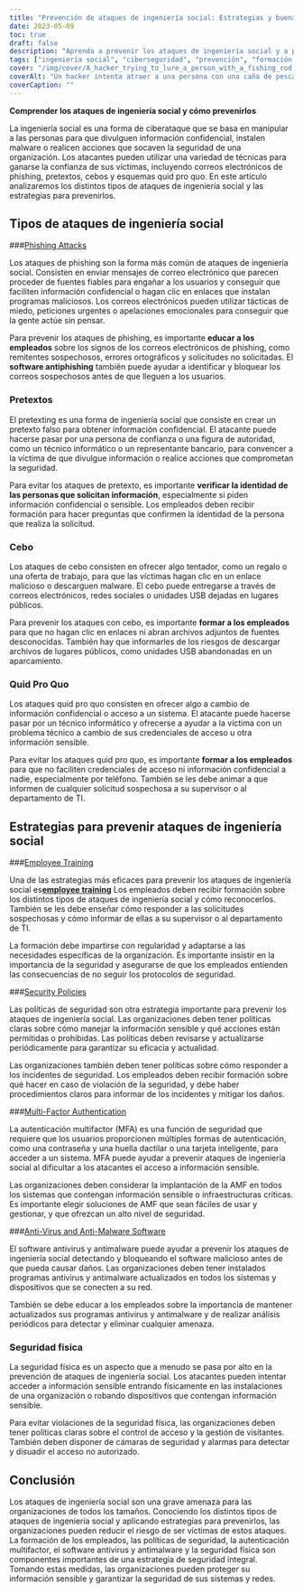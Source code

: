 ```yaml
---
title: "Prevención de ataques de ingeniería social: Estrategias y buenas prácticas"
date: 2023-05-09
toc: true
draft: false
description: "Aprenda a prevenir los ataques de ingeniería social y a proteger la información confidencial de su organización con formación para empleados, políticas de seguridad y mucho más."
tags: ["ingeniería social", "ciberseguridad", "prevención", "formación de empleados", "políticas de seguridad", "autenticación multifactor", "antivirus", "seguridad física", "normativa gubernamental", "FISMA", "HIPAA", "protección de datos", "amenazas cibernéticas", "seguridad de la red", "seguridad de la información", "información sensible", "ciberdelincuencia", "conformidad", "estrategia de ciberseguridad", "seguridad de los datos"]
cover: "/img/cover/A_hacker_trying_to_lure_a_person_with_a_fishing_rod.png"
coverAlt: "Un hacker intenta atraer a una persona con una caña de pescar, mientras que un escudo y un candado simbolizan la ciberseguridad."
coverCaption: ""
---
```


**Comprender los ataques de ingeniería social y cómo prevenirlos**

La ingeniería social es una forma de ciberataque que se basa en manipular a las personas para que divulguen información confidencial, instalen malware o realicen acciones que socaven la seguridad de una organización. Los atacantes pueden utilizar una variedad de técnicas para ganarse la confianza de sus víctimas, incluyendo correos electrónicos de phishing, pretextos, cebos y esquemas quid pro quo. En este artículo analizaremos los distintos tipos de ataques de ingeniería social y las estrategias para prevenirlos.

## Tipos de ataques de ingeniería social

###[Phishing Attacks](https://simeononsecurity.ch/articles/how-to-identify-phishing/)

Los ataques de phishing son la forma más común de ataques de ingeniería social. Consisten en enviar mensajes de correo electrónico que parecen proceder de fuentes fiables para engañar a los usuarios y conseguir que faciliten información confidencial o hagan clic en enlaces que instalan programas maliciosos. Los correos electrónicos pueden utilizar tácticas de miedo, peticiones urgentes o apelaciones emocionales para conseguir que la gente actúe sin pensar.

Para prevenir los ataques de phishing, es importante **educar a los empleados** sobre los signos de los correos electrónicos de phishing, como remitentes sospechosos, errores ortográficos y solicitudes no solicitadas. El **software antiphishing** también puede ayudar a identificar y bloquear los correos sospechosos antes de que lleguen a los usuarios.

### Pretextos

El pretexting es una forma de ingeniería social que consiste en crear un pretexto falso para obtener información confidencial. El atacante puede hacerse pasar por una persona de confianza o una figura de autoridad, como un técnico informático o un representante bancario, para convencer a la víctima de que divulgue información o realice acciones que comprometan la seguridad.

Para evitar los ataques de pretexto, es importante **verificar la identidad de las personas que solicitan información**, especialmente si piden información confidencial o sensible. Los empleados deben recibir formación para hacer preguntas que confirmen la identidad de la persona que realiza la solicitud.

### Cebo

Los ataques de cebo consisten en ofrecer algo tentador, como un regalo o una oferta de trabajo, para que las víctimas hagan clic en un enlace malicioso o descarguen malware. El cebo puede entregarse a través de correos electrónicos, redes sociales o unidades USB dejadas en lugares públicos.

Para prevenir los ataques con cebo, es importante **formar a los empleados** para que no hagan clic en enlaces ni abran archivos adjuntos de fuentes desconocidas. También hay que informarles de los riesgos de descargar archivos de lugares públicos, como unidades USB abandonadas en un aparcamiento.

### Quid Pro Quo

Los ataques quid pro quo consisten en ofrecer algo a cambio de información confidencial o acceso a un sistema. El atacante puede hacerse pasar por un técnico informático y ofrecerse a ayudar a la víctima con un problema técnico a cambio de sus credenciales de acceso u otra información sensible.

Para evitar los ataques quid pro quo, es importante **formar a los empleados** para que no faciliten credenciales de acceso ni información confidencial a nadie, especialmente por teléfono. También se les debe animar a que informen de cualquier solicitud sospechosa a su supervisor o al departamento de TI.

## Estrategias para prevenir ataques de ingeniería social

###[Employee Training](https://simeononsecurity.ch/articles/how-to-build-and-manage-an-effective-cybersecurity-awareness-training-program/)

Una de las estrategias más eficaces para prevenir los ataques de ingeniería social es[**employee training**](https://simeononsecurity.ch/articles/how-to-build-and-manage-an-effective-cybersecurity-awareness-training-program/) Los empleados deben recibir formación sobre los distintos tipos de ataques de ingeniería social y cómo reconocerlos. También se les debe enseñar cómo responder a las solicitudes sospechosas y cómo informar de ellas a su supervisor o al departamento de TI.

La formación debe impartirse con regularidad y adaptarse a las necesidades específicas de la organización. Es importante insistir en la importancia de la seguridad y asegurarse de que los empleados entienden las consecuencias de no seguir los protocolos de seguridad.

###[Security Policies](https://simeononsecurity.ch/articles/how-to-secure-your-organization-against-insider-threats/)

Las políticas de seguridad son otra estrategia importante para prevenir los ataques de ingeniería social. Las organizaciones deben tener políticas claras sobre cómo manejar la información sensible y qué acciones están permitidas o prohibidas. Las políticas deben revisarse y actualizarse periódicamente para garantizar su eficacia y actualidad.

Las organizaciones también deben tener políticas sobre cómo responder a los incidentes de seguridad. Los empleados deben recibir formación sobre qué hacer en caso de violación de la seguridad, y debe haber procedimientos claros para informar de los incidentes y mitigar los daños.

###[Multi-Factor Authentication](https://simeononsecurity.ch/articles/the-pros-and-cons-of-multi-factor-autentication/)

La autenticación multifactor (MFA) es una función de seguridad que requiere que los usuarios proporcionen múltiples formas de autenticación, como una contraseña y una huella dactilar o una tarjeta inteligente, para acceder a un sistema. MFA puede ayudar a prevenir ataques de ingeniería social al dificultar a los atacantes el acceso a información sensible.

Las organizaciones deben considerar la implantación de la AMF en todos los sistemas que contengan información sensible o infraestructuras críticas. Es importante elegir soluciones de AMF que sean fáciles de usar y gestionar, y que ofrezcan un alto nivel de seguridad.

###[Anti-Virus and Anti-Malware Software](https://simeononsecurity.ch/recommendations/anti-virus)

El software antivirus y antimalware puede ayudar a prevenir los ataques de ingeniería social detectando y bloqueando el software malicioso antes de que pueda causar daños. Las organizaciones deben tener instalados programas antivirus y antimalware actualizados en todos los sistemas y dispositivos que se conecten a su red.

También se debe educar a los empleados sobre la importancia de mantener actualizados sus programas antivirus y antimalware y de realizar análisis periódicos para detectar y eliminar cualquier amenaza.

### Seguridad física

La seguridad física es un aspecto que a menudo se pasa por alto en la prevención de ataques de ingeniería social. Los atacantes pueden intentar acceder a información sensible entrando físicamente en las instalaciones de una organización o robando dispositivos que contengan información sensible.

Para evitar violaciones de la seguridad física, las organizaciones deben tener políticas claras sobre el control de acceso y la gestión de visitantes. También deben disponer de cámaras de seguridad y alarmas para detectar y disuadir el acceso no autorizado.

## Conclusión

Los ataques de ingeniería social son una grave amenaza para las organizaciones de todos los tamaños. Conociendo los distintos tipos de ataques de ingeniería social y aplicando estrategias para prevenirlos, las organizaciones pueden reducir el riesgo de ser víctimas de estos ataques. La formación de los empleados, las políticas de seguridad, la autenticación multifactor, el software antivirus y antimalware y la seguridad física son componentes importantes de una estrategia de seguridad integral. Tomando estas medidas, las organizaciones pueden proteger su información sensible y garantizar la seguridad de sus sistemas y redes.
